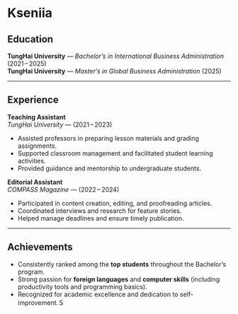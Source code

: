 # Kseniia

## Education  
**TungHai University** — *Bachelor’s in International Business Administration* (2021 – 2025)  
**TungHai University** — *Master’s in Global Business Administration* (2025)  

---

## Experience  

**Teaching Assistant**  
*TungHai University* — (2021 – 2023)  
- Assisted professors in preparing lesson materials and grading assignments.  
- Supported classroom management and facilitated student learning activities.  
- Provided guidance and mentorship to undergraduate students.  

**Editorial Assistant**  
*COMPASS Magazine* — (2022 – 2024)  
- Participated in content creation, editing, and proofreading articles.  
- Coordinated interviews and research for feature stories.  
- Helped manage deadlines and ensure timely publication.  

---

## Achievements  
- Consistently ranked among the **top students** throughout the Bachelor’s program.  
- Strong passion for **foreign languages** and **computer skills** (including productivity tools and programming basics).  
- Recognized for academic excellence and dedication to self-improvement.Ｓ